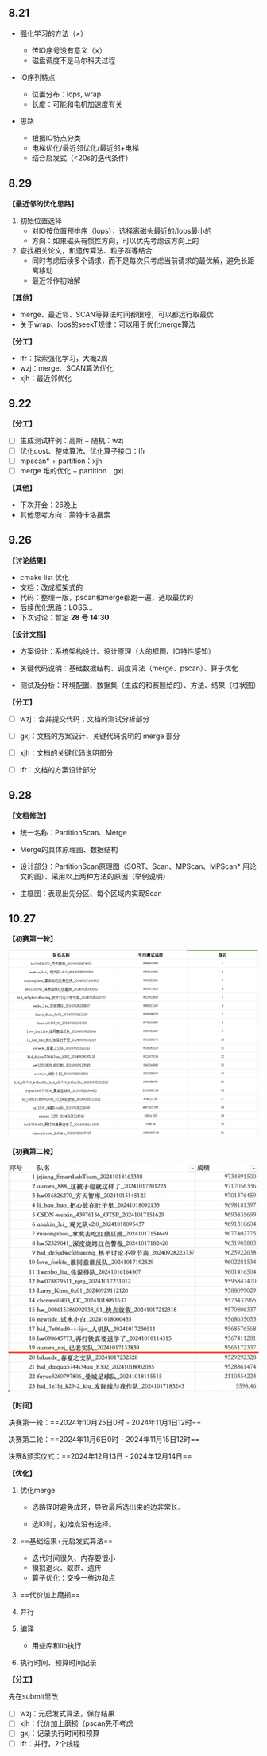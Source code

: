 ## 8.21

- 强化学习的方法（×）
  - 传IO序号没有意义（×）
  - 磁盘调度不是马尔科夫过程

- IO序列特点
  - 位置分布：lops, wrap
  - 长度：可能和电机加速度有关

- 思路
  - 根据IO特点分类
  - 电梯优化/最近邻优化/最近邻+电梯
  - 结合启发式（<20s的迭代条件）



## 8.29

**【最近邻的优化思路】**

1. 初始位置选择
   - 对IO按位置预排序（lops），选择离磁头最近的/lops最小的
   - 方向：如果磁头有惯性方向，可以优先考虑该方向上的
2. 查找相关论文，和遗传算法、粒子群等结合
   - 同时考虑后续多个请求，而不是每次只考虑当前请求的最优解，避免长距离移动
   - 最近邻作初始解

**【其他】**

- merge、最近邻、SCAN等算法时间都很短，可以都运行取最优
- 关于wrap、lops的seekT规律：可以用于优化merge算法

**【分工】**

- lfr：探索强化学习，大概2周
- wzj：merge、SCAN算法优化
- xjh：最近邻优化



## 9.22

**【分工】**

- [ ] 生成测试样例：高斯 + 随机：wzj
- [ ] 优化cost、整体算法、优化算子接口：lfr
- [ ] mpscan* + partition：xjh
- [ ] merge 堆的优化 + partition：gxj

**【其他】**

- 下次开会：26晚上
- 其他思考方向：蒙特卡洛搜索



## 9.26

**【讨论结果】**

- cmake list 优化
- 文档：改成框架式的
- 代码：整理一版，pscan和merge都跑一遍，选取最优的
- 后续优化思路：LOSS...
- 下次讨论：暂定 **28 号 14:30**

**【设计文档】**

- 方案设计：系统架构设计、设计原理（大的框图、IO特性感知）

- 关键代码说明：基础数据结构、调度算法（merge、pscan）、算子优化

- 测试及分析：环境配置、数据集（生成的和赛题给的）、方法、结果（柱状图）

**【分工】**

- [ ] wzj：合并提交代码；文档的测试分析部分
- [ ] gxj：文档的方案设计、关键代码说明的 merge 部分
- [ ] xjh：文档的关键代码说明部分
- [ ] lfr：文档的方案设计部分



## 9.28

**【文档修改】**

- 统一名称：PartitionScan、Merge
- Merge的具体原理图、数据结构

- 设计部分：PartitionScan原理图（SORT、Scan、MPScan、MPScan* 用论文的图）、采用以上两种方法的原因（举例说明）
- 主框图：表现出先分区、每个区域内实现Scan



## 10.27

**【初赛第一轮】**

![81d9ffbf8dfb33d580ad1d54d7f5f66c](./assets/初赛第一轮.png)

**【初赛第二轮】**

![6f86af9e28122e6efaefbf3dfc797c90](./assets/初赛第二轮.png)

**【时间】**

决赛第一轮：==2024年10月25日0时 - 2024年11月1日12时==

决赛第二轮：==2024年11月6日0时 - 2024年11月15日12时==

决赛&颁奖仪式：==2024年12月13日 - 2024年12月14日==

**【优化】**

1. 优化merge

   - 选路径时避免成环，导致最后选出来的边非常长。

   - 选IO时，初始点没有选择。

2. ==基础结果+元启发式算法==
   - 迭代时间很久、内存要很小
   - 模拟退火、蚁群、遗传
   - 算子优化：交换一些边和点

3. ==代价加上磨损==
4. 并行
5. 编译
   - 用些库和lib执行
6. 执行时间、预算时间记录

**【分工】**

先在submit里改

- [ ] wzj：元启发式算法，保存结果
- [ ] xjh：代价加上磨损（pscan先不考虑
- [ ] gxj：记录执行时间和预算
- [ ] lfr：并行，2个线程